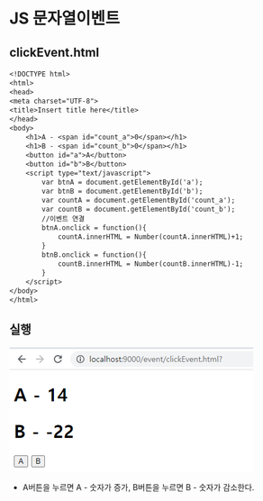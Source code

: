 # JS 문자열이벤트

## clickEvent.html

```markup
<!DOCTYPE html>
<html>
<head>
<meta charset="UTF-8">
<title>Insert title here</title>
</head>
<body>
    <h1>A - <span id="count_a">0</span></h1>
    <h1>B - <span id="count_b">0</span></h1>
	<button id="a">A</button>
	<button id="b">B</button>
	<script type="text/javascript">
		var btnA = document.getElementById('a');
		var btnB = document.getElementById('b');
		var countA = document.getElementById('count_a');
		var countB = document.getElementById('count_b');
		//이벤트 연결
		btnA.onclick = function(){
			countA.innerHTML = Number(countA.innerHTML)+1;
		}
		btnB.onclick = function(){
			countB.innerHTML = Number(countB.innerHTML)-1;
		}
	</script>
</body>
</html>
```

## 실행

![](../../.gitbook/assets/3%20%2818%29.png)

* A버튼을 누르면 A - 숫자가 증가, B버튼을 누르면 B - 숫자가 감소한다.

